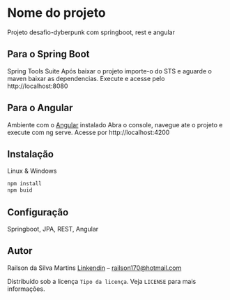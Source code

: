 # Nome do projeto

Projeto desafio-dyberpunk com springboot, rest e angular

## Para o Spring Boot
Spring Tools Suite
Após baixar o projeto importe-o do STS e aguarde o maven baixar as dependencias. Execute e acesse pelo http://localhost:8080

## Para o Angular
Ambiente com o [Angular](https://angular.io/guide/quickstart) instalado 
Abra o console, navegue ate o projeto e execute com ng serve. Acesse por http://localhost:4200


## Instalação
Linux & Windows

```sh
npm install
npm buid
```
## Configuração
Springboot, JPA, REST, Angular

## Autor
Railson da Silva Martins [Linkendin](https://www.linkedin.com/in/railson-silva-834a25aa) – railson170@hotmail.com

Distribuído sob a licença `Tipo da licença`. Veja `LICENSE` para mais informações.
